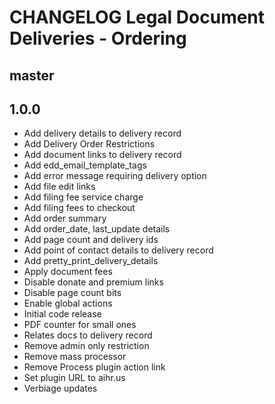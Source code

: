 # CHANGELOG Legal Document Deliveries - Ordering

## master

## 1.0.0
* Add delivery details to delivery record
* Add Delivery Order Restrictions
* Add document links to delivery record
* Add edd_email_template_tags
* Add error message requiring delivery option
* Add file edit links
* Add filing fee service charge
* Add filing fees to checkout
* Add order summary
* Add order_date, last_update details
* Add page count and delivery ids
* Add point of contact details to delivery record
* Add pretty_print_delivery_details
* Apply document fees
* Disable donate and premium links
* Disable page count bits
* Enable global actions
* Initial code release 
* PDF counter for small ones
* Relates docs to delivery record
* Remove admin only restriction
* Remove mass processor
* Remove Process plugin action link
* Set plugin URL to aihr.us
* Verbiage updates